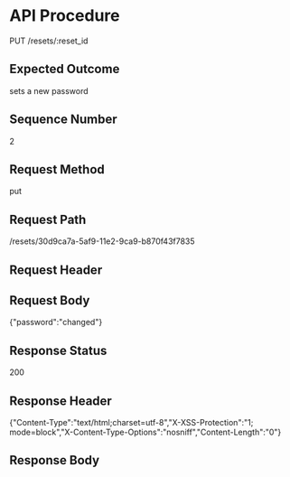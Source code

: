 # API Procedure
PUT /resets/:reset_id
## Expected Outcome
sets a new password
## Sequence Number
2
## Request Method
put
## Request Path
/resets/30d9ca7a-5af9-11e2-9ca9-b870f43f7835
## Request Header

## Request Body
{"password":"changed"}

## Response Status
200
## Response Header
{"Content-Type":"text/html;charset=utf-8","X-XSS-Protection":"1; mode=block","X-Content-Type-Options":"nosniff","Content-Length":"0"}

## Response Body

